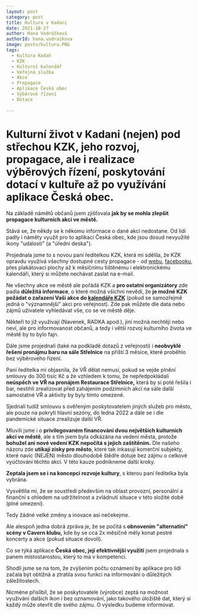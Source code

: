 ```yaml
---
layout: post
category: post
title: Kultura v Kadani    
date: 2021-10-27
author: Hana Vodrážková
authorId: hana.vodrazkova
image: posts/kultura.PNG
tags:
  - Kultura Kadaň
  - KZK
  - Kulturní kalendář
  - Veřejná služba
  - Akce
  - Propagace
  - Aplikace Česká obec
  - Výběrové řízení
  - Dotace 
  
---
```


# Kulturní život v Kadani (nejen) pod střechou KZK, jeho rozvoj, propagace, ale i realizace výběrových řízení, poskytování dotací v kultuře až po využívání aplikace Česká obec.

Na základě námětů občanů jsem zjišťovala **jak by se mohla zlepšit propagace kulturních akcí ve městě.**

Stává se, že někdy se k někomu informace o dané akci nedostane. Od lidí padly i náměty využít pro to aplikaci Česká obec, kde jsou dosud nevyužité ikony "události" (a "úřední deska").

Projednala jsme to s novou paní ředitelkou KZK, která mi sdělila, že KZK opravdu využívá všechny dostupné cesty propagace - od [webu](https://www.kultura-kadan.cz/), [facebooku](https://www.facebook.com/kulturavkadani), přes plakátovací plochy až k měsíčnímu tištěnému i elektronickému kalendáři, který si můžete nechávat zaslat na e-mail.

Ne všechny akce ve městě ale pořádá KZK a **pro ostatní organizátory** zde padla **důležitá informace**, o které možná všichni nevědí, že **je možné KZK požádat o zařazení Vaší 
akce do [kalendáře KZK](https://www.kultura-kadan.cz/)** (pokud se samozřejmě jedná o "významnější" akci pro veřejnost). Zde pak můžete dle data nebo zájmů uživatele vyhledávat vše, co se ve městě děje.

Někteří to již využívají (Navenek, RADKA apod.), jiní možná nechtějí nebo neví, ale pro informovanost občanů, a tedy i větší rozvoj kulturního života ve městě by to bylo fajn.

Dále jsme projednali (také na podkladě dotazů z veřejnosti) i **neobvyklé řešení pronájmu baru na sále Střelnice** na příští 3 měsíce, které proběhlo bez výběrového řízení.

Paní ředitelka mi objasnila, že VŘ dělat nemusí, pokud se vejde plnění smlouvy do 300 tisíc Kč a že vzhledem k tomu, že nepředpokládali **neúspěch ve VŘ na pronájem Restaurace Střelnice,** která by si poté řešila i bar, nestihli zrealizovat před zahájením podzimních akcí na sále další samostatné VŘ a aktivity by byly tímto omezené. 

Sjednali tudíž smlouvu s ověřeným poskytovatelem jiných služeb pro město, ale pouze na pokrytí hlavní sezóny, do ledna 2022 a dále se i dle pandemické situace zrealizuje další VŘ.   

Mluvili jsme i o **privilegovaném financování dvou největších kulturních akcí ve městě**, ale s tím jsem byla odkázána na vedení města, protože **bohužel ani nové vedení KZK nepočítá s jejich zaštítěním.** 
Dle našeho názoru zde **utíkají zisky pro město**, které tak inkasují komerční subjekty, které navíc (NEJEN) město dlouhodobě štědře dotuje bez zájmu o celkové vyúčtování těchto akcí.
V této kauze podnikneme další kroky.     

**Zeptala jsem se i na koncepci rozvoje kultury**, s kterou paní ředitelka byla vybrána. 

Vysvětlila mi, že se soustředí především na oblast provozní, personální a finanční s ohledem na udržitelnost a zvládnutí situace v této složité době (plné omezení).

Tedy žádné velké změny a inovace asi nečekejme.

Ale alespoň jedna dobrá zpráva je, že se počítá s **obnovením "alternatiní" scény v Cavern klubu,** kde by se cca 2x měsíčně měly konat pestré koncerty a akce (pokud situace dovolí). 


Co se týká aplikace **Česká obec, její efektivnější využití** jsem projednala s panem místostarostou, který to má v kompetenci.

Shodli jsme se na tom, že zvýšením počtu oznámení by aplikace pro lidi začala být obtížná a ztratila svou funkci na informování o důležitých záležitostech.

Nicméne přislíbil, že se poskytovatele (výrobce) zeptá na možnost využivání dalších ikon i bez oznamování, jako takového úložiště dat, který si každý může otevřít dle svého zájmu. O výsledku budeme informovat.
